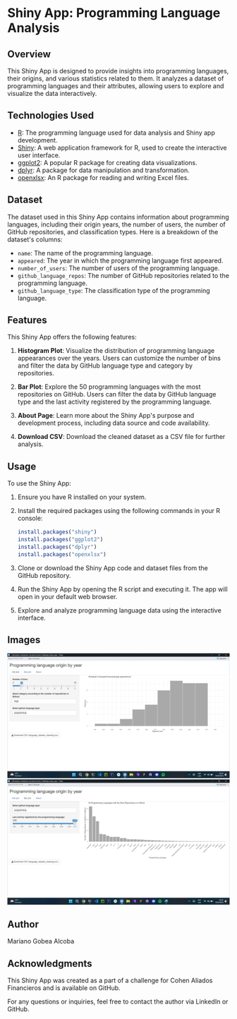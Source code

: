 # Shiny App: Programming Language Analysis

## Overview

This Shiny App is designed to provide insights into programming languages, their origins, and various statistics related to them. It analyzes a dataset of programming languages and their attributes, allowing users to explore and visualize the data interactively.

## Technologies Used

- [R](https://www.r-project.org/): The programming language used for data analysis and Shiny app development.
- [Shiny](https://shiny.rstudio.com/): A web application framework for R, used to create the interactive user interface.
- [ggplot2](https://ggplot2.tidyverse.org/): A popular R package for creating data visualizations.
- [dplyr](https://dplyr.tidyverse.org/): A package for data manipulation and transformation.
- [openxlsx](https://cran.r-project.org/web/packages/openxlsx/index.html): An R package for reading and writing Excel files.

## Dataset

The dataset used in this Shiny App contains information about programming languages, including their origin years, the number of users, the number of GitHub repositories, and classification types. Here is a breakdown of the dataset's columns:

- `name`: The name of the programming language.
- `appeared`: The year in which the programming language first appeared.
- `number_of_users`: The number of users of the programming language.
- `github_language_repos`: The number of GitHub repositories related to the programming language.
- `github_language_type`: The classification type of the programming language.

## Features

This Shiny App offers the following features:

1. **Histogram Plot**: Visualize the distribution of programming language appearances over the years. Users can customize the number of bins and filter the data by GitHub language type and category by repositories.

2. **Bar Plot**: Explore the 50 programming languages with the most repositories on GitHub. Users can filter the data by GitHub language type and the last activity registered by the programming language.

3. **About Page**: Learn more about the Shiny App's purpose and development process, including data source and code availability.

4. **Download CSV**: Download the cleaned dataset as a CSV file for further analysis.

## Usage

To use the Shiny App:

1. Ensure you have R installed on your system.

2. Install the required packages using the following commands in your R console:

   ```R
   install.packages("shiny")
   install.packages("ggplot2")
   install.packages("dplyr")
   install.packages("openxlsx")
   ```

3. Clone or download the Shiny App code and dataset files from the GitHub repository.

4. Run the Shiny App by opening the R script and executing it. The app will open in your default web browser.

5. Explore and analyze programming language data using the interactive interface.

## Images

<img src="./images/shiny_app_1.png">
<img src="./images/shiny_app_2.png">

## Author

Mariano Gobea Alcoba

## Acknowledgments

This Shiny App was created as a part of a challenge for Cohen Aliados Financieros and is available on GitHub.

For any questions or inquiries, feel free to contact the author via LinkedIn or GitHub.